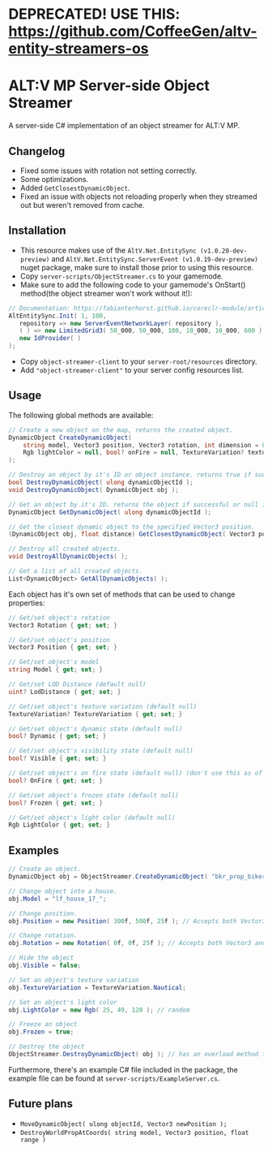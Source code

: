 # DEPRECATED! USE THIS: https://github.com/CoffeeGen/altv-entity-streamers-os

# ALT:V MP Server-side Object Streamer
A server-side C# implementation of an object streamer for ALT:V MP.

## Changelog
- Fixed some issues with rotation not setting correctly.
- Some optimizations.
- Added ``GetClosestDynamicObject``.
- Fixed an issue with objects not reloading properly when they streamed out but weren't removed from cache.

## Installation
- This resource makes use of the ``AltV.Net.EntitySync (v1.0.20-dev-preview)`` and ``AltV.Net.EntitySync.ServerEvent (v1.0.19-dev-preview)`` nuget package, make sure to install those prior to using this resource.
- Copy ``server-scripts/ObjectStreamer.cs`` to your gamemode.
- Make sure to add the following code to your gamemode's OnStart() method(the object streamer won't work without it!):
```csharp
// Documentation: https://fabianterhorst.github.io/coreclr-module/articles/entity-sync.html
AltEntitySync.Init( 1, 100,
   repository => new ServerEventNetworkLayer( repository ),
   ( ) => new LimitedGrid3( 50_000, 50_000, 100, 10_000, 10_000, 600 ),
   new IdProvider( )
);
```
- Copy ``object-streamer-client`` to your ``server-root/resources`` directory.
- Add ``"object-streamer-client"`` to your server config resources list.

## Usage
The following global methods are available:
```csharp
// Create a new object on the map, returns the created object.
DynamicObject CreateDynamicObject(
    string model, Vector3 position, Vector3 rotation, int dimension = 0, bool? isDynamic = null, bool? frozen = null, uint? lodDistance = null,
    Rgb lightColor = null, bool? onFire = null, TextureVariation? textureVariation = null, bool? visible = null, uint streamRange = 400
);

// Destroy an object by it's ID or object instance. returns true if successful.
bool DestroyDynamicObject( ulong dynamicObjectId );
void DestroyDynamicObject( DynamicObject obj );

// Get an object by it's ID. returns the object if successful or null if not.
DynamicObject GetDynamicObject( ulong dynamicObjectId );

// Get the closest dynamic object to the specified Vector3 position.
(DynamicObject obj, float distance) GetClosestDynamicObject( Vector3 pos );

// Destroy all created objects.
void DestroyAllDynamicObjects( );

// Get a list of all created objects.
List<DynamicObject> GetAllDynamicObjects( );
```

Each object has it's own set of methods that can be used to change properties:
```csharp
// Get/set object's rotation
Vector3 Rotation { get; set; }

// Get/set object's position
Vector3 Position { get; set; }

// Get/set object's model
string Model { get; set; }

// Get/set LOD Distance (default null)
uint? LodDistance { get; set; }

// Get/set object's texture variation (default null)
TextureVariation? TextureVariation { get; set; }

// Get/set object's dynamic state (default null)
bool? Dynamic { get; set; }

// Get/set object's visibility state (default null) 
bool? Visible { get; set; }

// Get/set object's on fire state (default null) (don't use this as of right now, it does create a fire but it's very small. requires further native testing).
bool? OnFire { get; set; }

// Get/set object's frozen state (default null)
bool? Frozen { get; set; }

// Get/set object's light color (default null)
Rgb LightColor { get; set; }
```

## Examples
```csharp
// Create an object.
DynamicObject obj = ObjectStreamer.CreateDynamicObject( "bkr_prop_biker_bblock_cor", new Vector3( -859.655f, -803.499f, 25.566f ), new Rotation( 0, 0, 0 ), 0 );

// Change object into a house.
obj.Model = "lf_house_17_";

// Change position.
obj.Position = new Position( 300f, 500f, 25f ); // Accepts both Vector3 and Position types.

// Change rotation.
obj.Rotation = new Rotation( 0f, 0f, 25f ); // Accepts both Vector3 and Rotation types.

// Hide the object
obj.Visible = false;

// Set an object's texture variation
obj.TextureVariation = TextureVariation.Nautical;

// Set an object's light color
obj.LightColor = new Rgb( 25, 49, 120 ); // random

// Freeze an object
obj.Frozen = true;

// Destroy the object
ObjectStreamer.DestroyDynamicObject( obj ); // has an overload method that accepts an ID instead of object instance.
```

Furthermore, there's an example C# file included in the package, the example file can be found at ``server-scripts/ExampleServer.cs``.

## Future plans
- ``MoveDynamicObject( ulong objectId, Vector3 newPosition );``
- ``DestroyWorldPropAtCoords( string model, Vector3 position, float range )``
